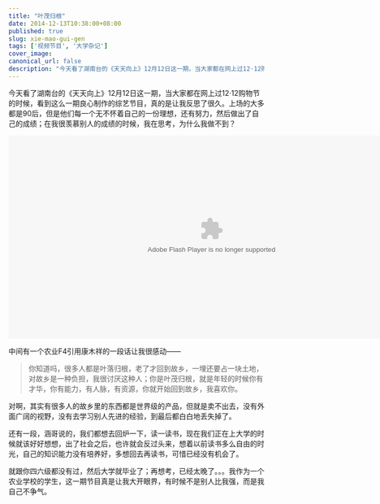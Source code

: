 ```yaml
---
title: "叶茂归根"
date: 2014-12-13T10:38:00+08:00
published: true
slug: xie-mao-gui-gen
tags: ['视频节目', '大学杂记']
cover_image: 
canonical_url: false
description: "今天看了湖南台的《天天向上》12月12日这一期，当大家都在网上过12·12购物节的时候，看到这么一期良心制作的综艺节目，真的是让我反思了很久"
---
```




今天看了湖南台的《天天向上》12月12日这一期，当大家都在网上过12·12购物节的时候，看到这么一期良心制作的综艺节目，真的是让我反思了很久。上场的大多都是90后，但是他们每一个无不怀着自己的一份理想，还有努力，然后做出了自己的成绩；在我很羡慕别人的成绩的时候，我在思考，为什么我做不到？

<embed src="http://i1.hunantv.com/ui/swf/share/player.swf?video_id=1055443" quality="high" width="800" height="400" align="middle" allowScriptAccess="always" allowfullscreen="true"  autostart="false" type="application/x-shockwave-flash"></embed>

中间有一个农业F4引用康木祥的一段话让我很感动——

>你知道吗，很多人都是叶落归根，老了才回到故乡，一埋还要占一块土地，对故乡是一种负担，我很讨厌这种人；你是叶茂归根，就是年轻的时候你有才华，你有能力，有人脉，有资源，你就开始回到故乡，我喜欢你。

对啊，其实有很多人的故乡里的东西都是世界级的产品，但就是卖不出去，没有外面广阔的视野，没有去学习别人先进的经验，到最后都白白地丢失掉了。

还有一段，涵哥说的，我们都想去回炉一下，读一读书，现在我们正在上大学的时候就该好好想想，出了社会之后，也许就会反过头来，想着以前读书多么自由的时光，自己的知识能力没有培养好，多想回去再读书，可惜已经没有机会了。

就跟你四六级都没有过，然后大学就毕业了；再想考，已经太晚了。。。我作为一个农业学校的学生，这一期节目真是让我大开眼界，有时候不是别人比我强，而是我自己不争气。